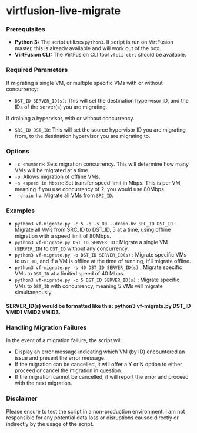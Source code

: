# virtfusion-live-migrate

### Prerequisites

- **Python 3:** The script utilizes `python3`. If script is run on VirtFusion master, this is already available and will work out of the box.
- **VirtFusion CLI:** The VirtFusion CLI tool `vfcli-ctrl` should be available.

### Required Parameters

If migrating a single VM, or multiple specific VMs with or without concurrency: 

- `DST_ID SERVER_ID(s)`: This will set the destination hypervisor ID, and the IDs of the server(s) you are migrating.

If draining a hypervisor, with or without concurrency.

- `SRC_ID DST_ID`: This will set the source hypervisor ID you are migrating from, to the destination hypervisor you are migrating to.

### Options
- `-c <number>`: Sets migration concurrency. This will determine how many VMs will be migrated at a time.
- `-o`: Allows migration of offline VMs.
- `-s <speed in Mbps>`: Set transfer speed limit in Mbps. This is per VM, meaning if you use concurrency of 2, you would use 80Mbps.
- `--drain-hv`: Migrate all VMs from `SRC_ID`.

### Examples
- `python3 vf-migrate.py -c 5 -o -s 80 --drain-hv SRC_ID DST_ID` : Migrate all VMs from SRC_ID to DST_ID, 5 at a time, using offline migration with a speed limit of 80Mbps.
- `python3 vf-migrate.py DST_ID SERVER_ID` : Migrate a single VM (`SERVER_ID`) to `DST_ID` without any concurrency.
- `python3 vf-migrate.py -o DST_ID SERVER_ID(s)` : Migrate specific VMs to `DST_ID`, and if a VM is offline at the time of running, it'll migrate offline.
- `python3 vf-migrate.py -s 40 DST_ID SERVER_ID(s)` : Migrate specific VMs to `DST_ID` at a limited speed of 40 Mbps.
- `python3 vf-migrate.py -c 5 DST_ID SERVER_ID(s)` : Migrate specific VMs to `DST_ID` with concurrency, meaning 5 VMs will migrate simultaneously.

#### SERVER_ID(s) would be formatted like this: python3 vf-migrate.py DST_ID VMID1 VMID2 VMID3.

### Handling Migration Failures

In the event of a migration failure, the script will:
- Display an error message indicating which VM (by ID) encountered an issue and present the error message.
- If the migration can be cancelled, it will offer a Y or N option to either proceed or cancel the migration in question.
- If the migration cannot be cancelled, it will report the error and proceed with the next migration.

### Disclaimer

Please ensure to test the script in a non-production environment. I am not responsible for any potential data loss or disruptions caused directly or indirectly by the usage of the script.
